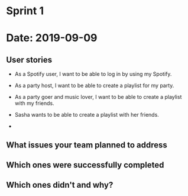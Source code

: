 # Sprint 1
# Date: 2019-09-09

## User stories
- As a Spotify user, I want to be able to log in by using my Spotify.
- As a party host, I want to be able to create a playlist for my party.
- As a party goer and music lover, I want to be able to create a playlist with my friends.

- Sasha wants to be able to create a playlist with her friends.
- 
## What issues your team planned to address
## Which ones were successfully completed
## Which ones didn't and why?
